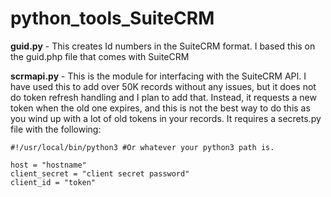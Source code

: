 # python_tools_SuiteCRM

**guid.py** - This creates Id numbers in the SuiteCRM format. I based this on the guid.php file that comes with SuiteCRM

**scrmapi.py** - This is the module for interfacing with the SuiteCRM API. I have used this to add over 50K records without any issues, but it does not do token refresh handling and I plan to add that. Instead, it requests a new token when the old one expires, and this is not the best way to do this as you wind up with a lot of old tokens in your records. It requires a secrets.py file with the following:
```
#!/usr/local/bin/python3 #Or whatever your python3 path is.

host = "hostname"
client_secret = "client secret password"
client_id = "token"
```
